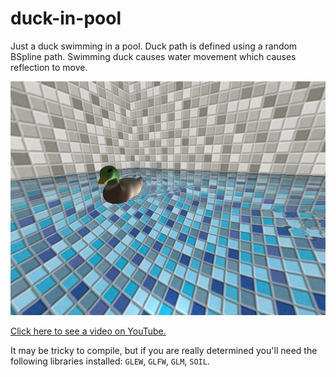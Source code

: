 # duck-in-pool

Just a duck swimming in a pool. Duck path is defined using a random BSpline
path. Swimming duck causes water movement which causes reflection to move.

![Duck in pool.](docs/screenshot.png)

[Click here to see a video on YouTube.](https://www.youtube.com/watch?v=TuEqa6zj608)

It may be tricky to compile, but if you are really determined you'll need the
following libraries installed: `GLEW`, `GLFW`, `GLM`, `SOIL`.
